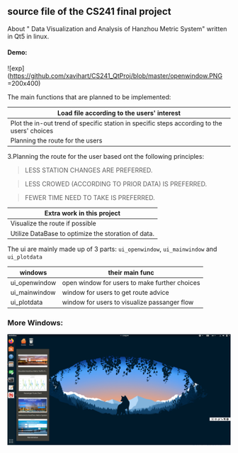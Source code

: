 
## source file of the CS241 final project
About " Data Visualization and Analysis of Hanzhou Metric System" written in Qt5 in linux.

#### Demo:

![exp](https://github.com/xavihart/CS241_QtProj/blob/master/openwindow.PNG =200x400)



The main functions that are planned to be implemented:

|Load file according to the users' interest|
|-|
|Plot the in-out trend of specific station in specific steps according to the users' choices|
|Planning the route for the users|



3.Planning the route for the user based ont the following principles:

>LESS STATION CHANGES ARE PREFERRED.

>LESS CROWED (ACCORDING TO PRIOR DATA) IS PREFERRED.

>FEWER TIME NEED TO TAKE IS  PREFERRED.



|Extra work in this project|
|-|
|Visualize the route if possible|
|Utilize DataBase to optimize the storation of data.|

The ui are mainly made up of 3 parts: `ui_openwindow`, `ui_mainwindow` and `ui_plotdata`

|windows|their main func|
|-|-|
|ui_openwindow|open window for users to make further choices|
|ui_mainwindow|window for users to get route advice|
|ui_plotdata|window for users to visualize passanger flow|


 ###   More Windows:
 ![exp](https://github.com/xavihart/CS241_QtProj/blob/master/designPic.PNG)


